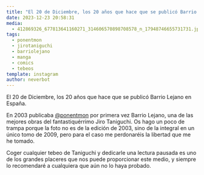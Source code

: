 ```yaml
---
title: "El 20 de Diciembre, los 20 años que hace que se publicó Barrio Lejano en España"
date: 2023-12-23 20:58:31
media: 
  - 412869326_677813641160271_314606570898708578_n_17948746655731731.jpg
tags: 
  - ponentmon
  - jirotaniguchi
  - barriolejano
  - manga
  - comics
  - tebeos
template: instagram
author: neverbot
---
```


El 20 de Diciembre, los 20 años que hace que se publicó Barrio Lejano en España.

En 2003 publicaba [@ponentmon](https://instagram.com/ponentmon) por primera vez Barrio Lejano, una de las mejores obras del fantastiquérrimo Jiro Taniguchi. Os hago un poco de trampa porque la foto no es de la edición de 2003, sino de la integral en un único tomo de 2009, pero para el caso me perdonaréis la libertad que me he tomado.

Coger cualquier tebeo de Taniguchi y dedicarle una lectura pausada es uno de los grandes placeres que nos puede proporcionar este medio, y siempre lo recomendaré a cualquiera que aún no lo haya probado.


